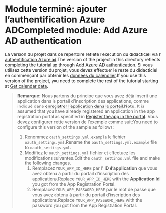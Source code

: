 # <a name="completed-module-add-azure-ad-authentication"></a><span data-ttu-id="1af0e-101">Module terminé: ajouter l’authentification Azure AD</span><span class="sxs-lookup"><span data-stu-id="1af0e-101">Completed module: Add Azure AD authentication</span></span>

<span data-ttu-id="1af0e-102">La version du projet dans ce répertoire reflète l’exécution du didacticiel via l' [authentification Azure ad](https://docs.microsoft.com/graph/training/python-tutorial?tutorial-step=3).</span><span class="sxs-lookup"><span data-stu-id="1af0e-102">The version of the project in this directory reflects completing the tutorial up through [Add Azure AD authentication](https://docs.microsoft.com/graph/training/python-tutorial?tutorial-step=3).</span></span> <span data-ttu-id="1af0e-103">Si vous utilisez cette version du projet, vous devez effectuer le reste du didacticiel en commençant par obtenir les [données du calendrier](https://docs.microsoft.com/graph/training/python-tutorial?tutorial-step=4).</span><span class="sxs-lookup"><span data-stu-id="1af0e-103">If you use this version of the project, you need to complete the rest of the tutorial starting at [Get calendar data](https://docs.microsoft.com/graph/training/python-tutorial?tutorial-step=4).</span></span>

> <span data-ttu-id="1af0e-104">**Remarque:** Nous partons du principe que vous avez déjà inscrit une application dans le portail d’inscription des applications, comme indiqué dans [enregistrer l’application dans le portail](https://docs.microsoft.com/graph/training/python-tutorial?tutorial-step=2).</span><span class="sxs-lookup"><span data-stu-id="1af0e-104">**Note:** It is assumed that you have already registered an application in the app registration portal as specified in [Register the app in the portal](https://docs.microsoft.com/graph/training/python-tutorial?tutorial-step=2).</span></span> <span data-ttu-id="1af0e-105">Vous devez configurer cette version de l’exemple comme suit:</span><span class="sxs-lookup"><span data-stu-id="1af0e-105">You need to configure this version of the sample as follows:</span></span>
>
> 1. <span data-ttu-id="1af0e-106">Renommez `oauth_settings.yml.example` le fichier `oauth_settings.yml`.</span><span class="sxs-lookup"><span data-stu-id="1af0e-106">Rename the `oauth_settings.yml.example` file to `oauth_settings.yml`.</span></span>
> 1. <span data-ttu-id="1af0e-107">Modifiez le `oauth_settings.yml` fichier et effectuez les modifications suivantes.</span><span class="sxs-lookup"><span data-stu-id="1af0e-107">Edit the `oauth_settings.yml` file and make the following changes.</span></span>
>     1. <span data-ttu-id="1af0e-108">Remplacez `YOUR_APP_ID_HERE` par l' **ID d’application** que vous avez obtenu à partir du portail d’inscription des applications.</span><span class="sxs-lookup"><span data-stu-id="1af0e-108">Replace `YOUR_APP_ID_HERE` with the **Application Id** you got from the App Registration Portal.</span></span>
>     1. <span data-ttu-id="1af0e-109">Remplacez `YOUR_APP_PASSWORD_HERE` par le mot de passe que vous avez obtenu à partir du portail d’inscription des applications.</span><span class="sxs-lookup"><span data-stu-id="1af0e-109">Replace `YOUR_APP_PASSWORD_HERE` with the password you got from the App Registration Portal.</span></span>